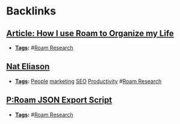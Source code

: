 
# Backlinks
## [Article: How I use Roam to Organize my Life](<Article: How I use Roam to Organize my Life.md>)
- **[Tags](<Tags.md>):** #[Roam Research](<Roam Research.md>)

## [Nat Eliason](<Nat Eliason.md>)
- **[Tags](<Tags.md>):** [People](<People.md>) [marketing](<marketing.md>) [SEO](<SEO.md>) [Productivity](<Productivity.md>) #[Roam Research](<Roam Research.md>)

## [P:Roam JSON Export Script](<P:Roam JSON Export Script.md>)
- **[Tags](<Tags.md>):** #[Roam Research](<Roam Research.md>)

